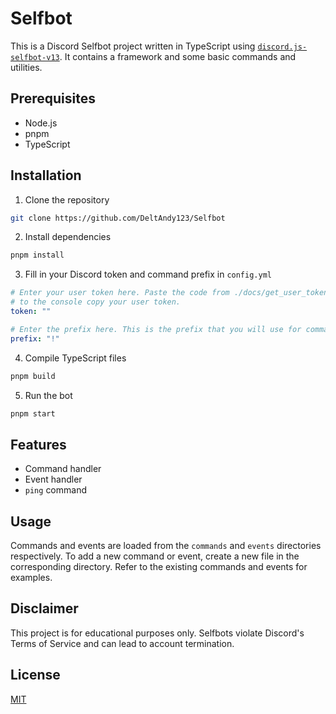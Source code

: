 # Selfbot

This is a Discord Selfbot project written in TypeScript using [`discord.js-selfbot-v13`](https://www.npmjs.com/package/discord.js-selfbot-v13). It contains a framework and some basic commands and utilities.

## Prerequisites

- Node.js
- pnpm
- TypeScript

## Installation

1. Clone the repository
```bash
git clone https://github.com/DeltAndy123/Selfbot
```
2. Install dependencies
```bash
pnpm install
```
3. Fill in your Discord token and command prefix in `config.yml`
```yaml
# Enter your user token here. Paste the code from ./docs/get_user_token.js
# to the console copy your user token.
token: ""

# Enter the prefix here. This is the prefix that you will use for commands.
prefix: "!"
```
4. Compile TypeScript files
```bash
pnpm build
```
5. Run the bot
```bash
pnpm start
```

## Features

- Command handler
- Event handler
- `ping` command

## Usage

Commands and events are loaded from the `commands` and `events` directories respectively. To add a new command or event, create a new file in the corresponding directory. Refer to the existing commands and events for examples.

## Disclaimer

This project is for educational purposes only. Selfbots violate Discord's Terms of Service and can lead to account termination.

## License

[MIT](https://choosealicense.com/licenses/mit/)
